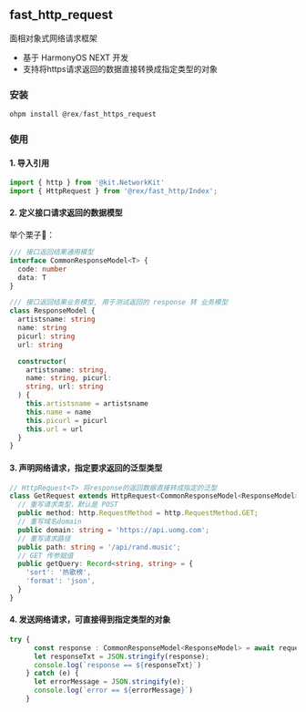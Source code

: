 ## fast_http_request

面相对象式网络请求框架

+ 基于 HarmonyOS NEXT 开发
+ 支持将https请求返回的数据直接转换成指定类型的对象

### 安装
```ts
ohpm install @rex/fast_https_request
```

### 使用

#### 1. 导入引用
```ts
import { http } from '@kit.NetworkKit'
import { HttpRequest } from '@rex/fast_http/Index';
```
#### 2. 定义接口请求返回的数据模型

举个栗子🌰：
```ts
/// 接口返回结果通用模型
interface CommonResponseModel<T> {
  code: number
  data: T
}

/// 接口返回结果业务模型, 用于测试返回的 response 转 业务模型
class ResponseModel {
  artistsname: string
  name: string
  picurl: string
  url: string

  constructor(
    artistsname: string,
    name: string, picurl:
    string, url: string
  ) {
    this.artistsname = artistsname
    this.name = name
    this.picurl = picurl
    this.url = url
  }
}
```
#### 3. 声明网络请求，指定要求返回的泛型类型
```ts
// HttpRequest<T> 将response的返回数据直接转成指定的泛型
class GetRequest extends HttpRequest<CommonResponseModel<ResponseModel>> {
  // 重写请求类型，默认是 POST
  public method: http.RequestMethod = http.RequestMethod.GET;
  // 重写域名domain
  public domain: string = 'https://api.uomg.com';
  // 重写请求路径
  public path: string = '/api/rand.music';
  // GET 传参赋值
  public getQuery: Record<string, string> = {
    'sort': '热歌榜',
    'format': 'json',
  }
}
```

#### 4. 发送网络请求，可直接得到指定类型的对象
```ts
try {
      const response : CommonResponseModel<ResponseModel> = await request.execute()
      let responseTxt = JSON.stringify(response);
      console.log(`response == ${responseTxt}`)
    } catch (e) {
      let errorMessage = JSON.stringify(e);
      console.log(`error == ${errorMessage}`)
    }
```


